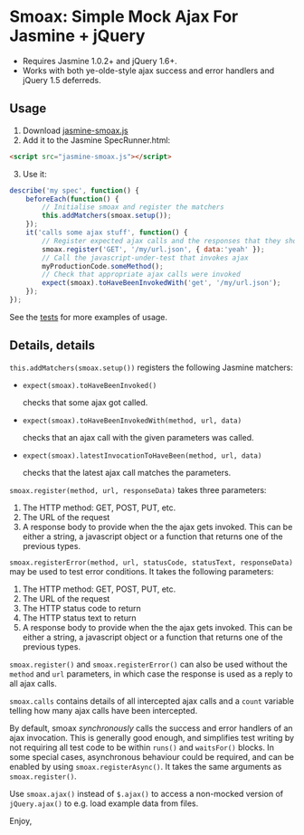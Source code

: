 # Smoax: Simple Mock Ajax For Jasmine + jQuery

*  Requires Jasmine 1.0.2+ and jQuery 1.6+.
*  Works with both ye-olde-style ajax success and error handlers and jQuery 1.5 deferreds.

## Usage

1. Download [jasmine-smoax.js](https://raw.github.com/mtkopone/smoax/master/jasmine-smoax.js)
2. Add it to the Jasmine SpecRunner.html:
```html
<script src="jasmine-smoax.js"></script>
```
3. Use it:
```javascript
describe('my spec', function() {
    beforeEach(function() {
        // Initialise smoax and register the matchers
        this.addMatchers(smoax.setup());
    });
    it('calls some ajax stuff', function() {
        // Register expected ajax calls and the responses that they should return
        smoax.register('GET', '/my/url.json', { data:'yeah' });
        // Call the javascript-under-test that invokes ajax
        myProductionCode.someMethod();
        // Check that appropriate ajax calls were invoked
        expect(smoax).toHaveBeenInvokedWith('get', '/my/url.json');
    });
});
```

See the [tests](https://github.com/mtkopone/smoax/blob/master/spec/smoax-spec.js) for more examples of usage.

## Details, details

`this.addMatchers(smoax.setup())` registers the following Jasmine matchers:

*  `expect(smoax).toHaveBeenInvoked()`
    
    checks that some ajax got called.

*  `expect(smoax).toHaveBeenInvokedWith(method, url, data)`

    checks that an ajax call with the given parameters was called.

*  `expect(smoax).latestInvocationToHaveBeen(method, url, data)`

    checks that the latest ajax call matches the parameters.

`smoax.register(method, url, responseData)` takes three parameters:

1.  The HTTP method: GET, POST, PUT, etc.
2.  The URL of the request
3.  A response body to provide when the the ajax gets invoked. This can be either a string, a javascript object or a function that returns one of the previous types.

`smoax.registerError(method, url, statusCode, statusText, responseData)` may be used to test error conditions. It takes the following parameters:

1.  The HTTP method: GET, POST, PUT, etc.
2.  The URL of the request
3.  The HTTP status code to return  
4.  The HTTP status text to return
5.  A response body to provide when the the ajax gets invoked. This can be either a string, a javascript object or a function that returns one of the previous types.

`smoax.register()` and `smoax.registerError()` can also be used without the `method` and `url` parameters, in which case the response is used as a reply to all ajax calls.

`smoax.calls` contains details of all intercepted ajax calls and a `count` variable telling how many ajax calls have been intercepted.

By default, smoax *synchronously* calls the success and error handlers of an ajax invocation. This is generally good enough, and simplifies test writing by not requiring all test code to be within `runs()` and `waitsFor()` blocks. In some special cases, asynchronous behaviour could be required, and can be enabled by using `smoax.registerAsync()`. It takes the same arguments as `smoax.register()`.

Use `smoax.ajax()` instead of `$.ajax()` to access a non-mocked version of `jQuery.ajax()` to e.g. load example data from files.



Enjoy,

